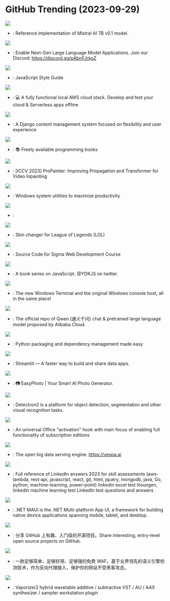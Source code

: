 # GitHub Trending (2023-09-29)

![](https://img.shields.io/badge/Python-New%20327-green?style=flat-square&logo=appveyor)
- [](https://github.comundefined): Reference implementation of Mistral AI 7B v0.1 model.

![](https://img.shields.io/badge/Jupyter%20Notebook-New%20561-green?style=flat-square&logo=appveyor)
- [](https://github.comundefined): Enable Next-Gen Large Language Model Applications. Join our Discord: https://discord.gg/pAbnFJrkgZ

![](https://img.shields.io/badge/JavaScript-New%201-green?style=flat-square&logo=appveyor)
- [](https://github.comundefined): JavaScript Style Guide

![](https://img.shields.io/badge/Python-New%20236-green?style=flat-square&logo=appveyor)
- [](https://github.comundefined): 💻 A fully functional local AWS cloud stack. Develop and test your cloud & Serverless apps offline

![](https://img.shields.io/badge/Python-New%2058-green?style=flat-square&logo=appveyor)
- [](https://github.comundefined): A Django content management system focused on flexibility and user experience

![](https://img.shields.io/badge/none-New%20139-green?style=flat-square&logo=appveyor)
- [](https://github.comundefined): 📚 Freely available programming books

![](https://img.shields.io/badge/Python-New%20171-green?style=flat-square&logo=appveyor)
- [](https://github.comundefined): [ICCV 2023] ProPainter: Improving Propagation and Transformer for Video Inpainting

![](https://img.shields.io/badge/C%23-New%20769-green?style=flat-square&logo=appveyor)
- [](https://github.comundefined): Windows system utilities to maximize productivity

![](https://img.shields.io/badge/Python-New%2045-green?style=flat-square&logo=appveyor)
- [](https://github.comundefined): 

![](https://img.shields.io/badge/C%2B%2B-New%2037-green?style=flat-square&logo=appveyor)
- [](https://github.comundefined): Skin changer for League of Legends (LOL)

![](https://img.shields.io/badge/HTML-New%2047-green?style=flat-square&logo=appveyor)
- [](https://github.comundefined): Source Code for Sigma Web Development Course

![](https://img.shields.io/badge/none-New%20143-green?style=flat-square&logo=appveyor)
- [](https://github.comundefined): A book series on JavaScript. @YDKJS on twitter.

![](https://img.shields.io/badge/C%2B%2B-New%20148-green?style=flat-square&logo=appveyor)
- [](https://github.comundefined): The new Windows Terminal and the original Windows console host, all in the same place!

![](https://img.shields.io/badge/Python-New%20491-green?style=flat-square&logo=appveyor)
- [](https://github.comundefined): The official repo of Qwen (通义千问) chat & pretrained large language model proposed by Alibaba Cloud.

![](https://img.shields.io/badge/Python-New%209-green?style=flat-square&logo=appveyor)
- [](https://github.comundefined): Python packaging and dependency management made easy

![](https://img.shields.io/badge/Python-New%2021-green?style=flat-square&logo=appveyor)
- [](https://github.comundefined): Streamlit — A faster way to build and share data apps.

![](https://img.shields.io/badge/Python-New%2030-green?style=flat-square&logo=appveyor)
- [](https://github.comundefined): 📷 EasyPhoto | Your Smart AI Photo Generator.

![](https://img.shields.io/badge/Python-New%20112-green?style=flat-square&logo=appveyor)
- [](https://github.comundefined): Detectron2 is a platform for object detection, segmentation and other visual recognition tasks.

![](https://img.shields.io/badge/C-New%20141-green?style=flat-square&logo=appveyor)
- [](https://github.comundefined): An universal Office "activation" hook with main focus of enabling full functionality of subscription editions

![](https://img.shields.io/badge/Java-New%2040-green?style=flat-square&logo=appveyor)
- [](https://github.comundefined): The open big data serving engine. https://vespa.ai

![](https://img.shields.io/badge/Python-New%2025-green?style=flat-square&logo=appveyor)
- [](https://github.comundefined): Full reference of LinkedIn answers 2023 for skill assessments (aws-lambda, rest-api, javascript, react, git, html, jquery, mongodb, java, Go, python, machine-learning, power-point) linkedin excel test lösungen, linkedin machine learning test LinkedIn test questions and answers

![](https://img.shields.io/badge/C%23-New%2065-green?style=flat-square&logo=appveyor)
- [](https://github.comundefined): .NET MAUI is the .NET Multi-platform App UI, a framework for building native device applications spanning mobile, tablet, and desktop.

![](https://img.shields.io/badge/Python-New%2084-green?style=flat-square&logo=appveyor)
- [](https://github.comundefined): 分享 GitHub 上有趣、入门级的开源项目。Share interesting, entry-level open source projects on GitHub.

![](https://img.shields.io/badge/C%2B%2B-New%2024-green?style=flat-square&logo=appveyor)
- [](https://github.comundefined): 一款足够简单、足够好用、足够强的免费 WAF。基于业界领先的语义引擎检测技术，作为反向代理接入，保护你的网站不受黑客攻击。

![](https://img.shields.io/badge/C%2B%2B-New%2027-green?style=flat-square&logo=appveyor)
- [](https://github.comundefined): Vaporizer2 hybrid wavetable additive / subtractive VST / AU / AAX synthesizer / sampler workstation plugin

